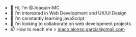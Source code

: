 - 👋 Hi, I’m @Joaquin-MC
- 👀 I’m interested in Web Development and UX/UI Design
- 🌱 I’m constantly learning javaScript
- 💞️ I’m looking to collaborate on web development projects
- 📫 How to reach me > joaco.alonso.garcia@gmail.com

<!---
Joaquin-Alonso-Garcia/Joaquin-Alonso-Garcia is a ✨ special ✨ repository because its `README.md` (this file) appears on your GitHub profile.
You can click the Preview link to take a look at your changes.
--->
